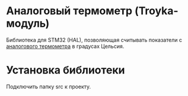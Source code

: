Аналоговый термометр (Troyka-модуль)
===================================

Библиотека для STM32 (HAL), позволяющая считывать показатели с [аналогового термометра](http://amperka.ru/product/troyka-temperature-sensor) в градусах Цельсия.

Установка библиотеки
====================

Подключить папку src к проекту.